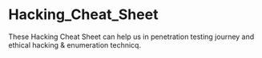 # Hacking_Cheat_Sheet
These Hacking Cheat Sheet can help us in penetration testing journey and ethical hacking &amp; enumeration technicq.
